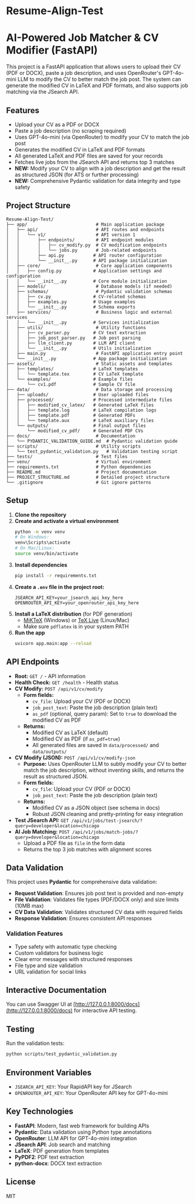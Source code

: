 # Resume-Align-Test

# AI-Powered Job Matcher & CV Modifier (FastAPI)

This project is a FastAPI application that allows users to upload their CV (PDF or DOCX), paste a job description, and uses OpenRouter's GPT-4o-mini LLM to modify the CV to better match the job post. The system can generate the modified CV in LaTeX and PDF formats, and also supports job matching via the JSearch API.

## Features
- Upload your CV as a PDF or DOCX
- Paste a job description (no scraping required)
- Uses GPT-4o-mini (via OpenRouter) to modify your CV to match the job post
- Generates the modified CV in LaTeX and PDF formats
- All generated LaTeX and PDF files are saved for your records
- Fetches live jobs from the JSearch API and returns top 3 matches
- **NEW:** Modify your CV to align with a job description and get the result as structured JSON (for ATS or further processing)
- **NEW:** Comprehensive Pydantic validation for data integrity and type safety

## Project Structure
```
Resume-Align-Test/
├── app/                          # Main application package
│   ├── api/                      # API routes and endpoints
│   │   └── v1/                   # API version 1
│   │       ├── endpoints/        # API endpoint modules
│   │       │   ├── cv_modify.py  # CV modification endpoints
│   │       │   └── jobs.py       # Job-related endpoints
│   │       ├── api.py           # API router configuration
│   │       └── __init__.py      # API package initialization
│   ├── core/                     # Core application components
│   │   ├── config.py            # Application settings and configuration
│   │   └── __init__.py          # Core module initialization
│   ├── models/                   # Database models (if needed)
│   ├── schemas/                  # Pydantic validation schemas
│   │   ├── cv.py                # CV-related schemas
│   │   ├── examples.py          # Usage examples
│   │   └── __init__.py          # Schema exports
│   ├── services/                 # Business logic and external services
│   │   └── __init__.py          # Services initialization
│   ├── utils/                    # Utility functions
│   │   ├── cv_parser.py         # CV text extraction
│   │   ├── job_post_parser.py   # Job post parsing
│   │   ├── llm_client.py        # LLM API client
│   │   └── __init__.py          # Utils initialization
│   ├── main.py                   # FastAPI application entry point
│   └── __init__.py              # App package initialization
├── assets/                       # Static assets and templates
│   ├── templates/               # LaTeX templates
│   │   └── template.tex         # CV LaTeX template
│   └── examples/                # Example files
│       └── cv1.pdf              # Sample CV file
├── data/                         # Data storage and processing
│   ├── uploads/                 # User uploaded files
│   ├── processed/               # Processed intermediate files
│   │   ├── modified_cv_latex/   # Generated LaTeX files
│   │   ├── template.log         # LaTeX compilation logs
│   │   ├── template.pdf         # Generated PDFs
│   │   └── template.aux         # LaTeX auxiliary files
│   └── outputs/                 # Final output files
│       └── modified_cv_pdf/     # Generated PDF CVs
├── docs/                         # Documentation
│   └── PYDANTIC_VALIDATION_GUIDE.md  # Pydantic validation guide
├── scripts/                      # Utility scripts
│   └── test_pydantic_validation.py   # Validation testing script
├── tests/                        # Test files
├── venv/                         # Virtual environment
├── requirements.txt              # Python dependencies
├── README.md                     # Project documentation
├── PROJECT_STRUCTURE.md          # Detailed project structure
└── .gitignore                    # Git ignore patterns
```

## Setup

1. **Clone the repository**
2. **Create and activate a virtual environment**
   ```bash
   python -m venv venv
   # On Windows:
   venv\Scripts\activate
   # On Mac/Linux:
   source venv/bin/activate
   ```
3. **Install dependencies**
   ```bash
   pip install -r requirements.txt
   ```
4. **Create a `.env` file in the project root:**
   ```env
   JSEARCH_API_KEY=your_jsearch_api_key_here
   OPENROUTER_API_KEY=your_openrouter_api_key_here
   ```
5. **Install a LaTeX distribution** (for PDF generation)
   - [MiKTeX](https://miktex.org/download) (Windows) or [TeX Live](https://www.tug.org/texlive/) (Linux/Mac)
   - Make sure `pdflatex` is in your system PATH
6. **Run the app**
   ```bash
   uvicorn app.main:app --reload
   ```

## API Endpoints

- **Root:** `GET /` - API information
- **Health Check:** `GET /health` - Health status
- **CV Modify:** `POST /api/v1/cv/modify`
  - **Form fields:**
    - `cv_file`: Upload your CV (PDF or DOCX)
    - `job_post_text`: Paste the job description (plain text)
    - `as_pdf` (optional, query param): Set to `true` to download the modified CV as PDF
  - **Returns:**
    - Modified CV as LaTeX (default)
    - Modified CV as PDF (if `as_pdf=true`)
    - All generated files are saved in `data/processed/` and `data/outputs/`
- **CV Modify (JSON):** `POST /api/v1/cv/modify-json`
  - **Purpose:** Uses OpenRouter LLM to subtly modify your CV to better match the job description, without inventing skills, and returns the result as structured JSON.
  - **Form fields:**
    - `cv_file`: Upload your CV (PDF or DOCX)
    - `job_post_text`: Paste the job description (plain text)
  - **Returns:**
    - Modified CV as a JSON object (see schema in docs)
    - Robust JSON cleaning and pretty-printing for easy integration
- **Test JSearch API:** `GET /api/v1/jobs/test-jsearch/?query=developer&location=chicago`
- **AI Job Matching:** `POST /api/v1/jobs/match-jobs/?query=developer&location=chicago`
  - Upload a PDF file as `file` in the form data
  - Returns the top 3 job matches with alignment scores

## Data Validation

This project uses **Pydantic** for comprehensive data validation:

- **Request Validation**: Ensures job post text is provided and non-empty
- **File Validation**: Validates file types (PDF/DOCX only) and size limits (10MB max)
- **CV Data Validation**: Validates structured CV data with required fields
- **Response Validation**: Ensures consistent API responses

### Validation Features
- Type safety with automatic type checking
- Custom validators for business logic
- Clear error messages with structured responses
- File type and size validation
- URL validation for social links

## Interactive Documentation

You can use Swagger UI at [http://127.0.0.1:8000/docs](http://127.0.0.1:8000/docs) for interactive API testing.

## Testing

Run the validation tests:
```bash
python scripts/test_pydantic_validation.py
```

## Environment Variables
- `JSEARCH_API_KEY`: Your RapidAPI key for JSearch
- `OPENROUTER_API_KEY`: Your OpenRouter API key for GPT-4o-mini

## Key Technologies

- **FastAPI**: Modern, fast web framework for building APIs
- **Pydantic**: Data validation using Python type annotations
- **OpenRouter**: LLM API for GPT-4o-mini integration
- **JSearch API**: Job search and matching
- **LaTeX**: PDF generation from templates
- **PyPDF2**: PDF text extraction
- **python-docx**: DOCX text extraction

## License
MIT
